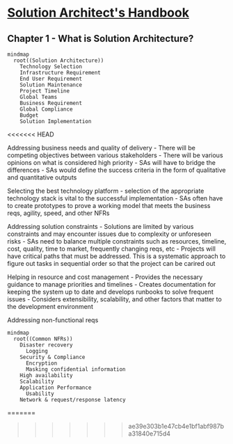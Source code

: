# [Solution Architect's Handbook](https://www.amazon.com/Solutions-Architects-Handbook-Kick-start-architecture/dp/1838645640)

## Chapter 1 - What is Solution Architecture?

```mermaid
mindmap
  root((Solution Architecture))
    Technology Selection
    Infrastructure Requirement
    End User Requirement
    Solution Maintenance
    Project Timeline
    Global Teams
    Business Requirement
    Global Compliance
    Budget
    Solution Implementation
```
<<<<<<< HEAD

Addressing business needs and quality of delivery
    - There will be competing objectives between various stakeholders
    - There will be various opinions on what is considered high priority
    - SAs will have to bridge the differences 
    - SAs would define the success criteria in the form of qualitative and quantitative outputs

Selecting the best technology platform
    - selection of the appropriate technology stack is vital to the successful implementation
    - SAs often have to create prototypes to prove a working model that meets the business reqs, agility, speed, and other NFRs

Addressing solution constraints 
    - Solutions are limited by various constraints and may encounter issues due to complexity or unforeseen risks
    - SAs need to balance multiple constraints such as resources, timeline, cost, quality, time to market, frequently changing reqs, etc
    - Projects will have critical paths that must be addressed.  This is a systematic approach to figure out tasks in sequential order so that the project can be carired out

Helping in resource and cost management
    - Provides the necessary guidance to manage priorities and timelines
    - Creates documentation for keeping the system up to date and develops runbooks to solve frequent issues
    - Considers extensibility, scalability, and other factors that matter to the development environment

Addressing non-functional reqs

```mermaid
mindmap
  root((Common NFRs))
    Disaster recovery
      Logging
    Security & Compliance
      Encryption
      Masking confidential information
    High availability
    Scalability
    Application Performance
      Usability
    Network & request/response latency
```
=======
>>>>>>> ae39e303b1e47cb4e1bf1abf987ba31840e715d4
